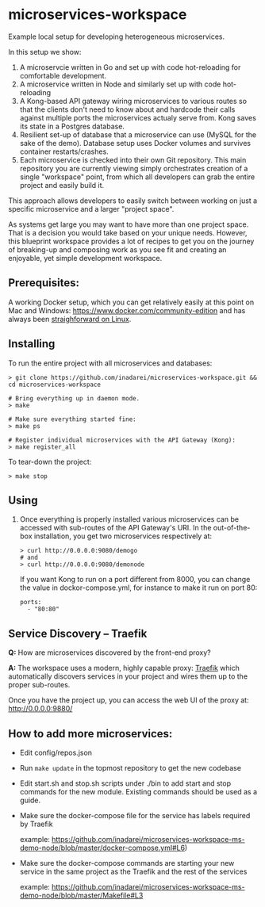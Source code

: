 # microservices-workspace
Example local setup for developing heterogeneous microservices.

In this setup we show:

1. A microservcie written in Go and set up with code hot-reloading for
   comfortable development. 
2. A microservice written in Node and similarly set up with code hot-reloading
3. A Kong-based API gateway wiring microservices to various routes so that the
   clients don't need to know about and hardcode their calls against multiple
   ports the microservices actualy serve from. Kong saves its state in a
   Postgres database.
4. Resilient set-up of database that a microservice can use (MySQL for the sake
   of the demo). Database setup uses Docker volumes and survives container
   restarts/crashes.
5. Each microservice is checked into their own Git repository. This main
   repository you are currently viewing simply orchestrates creation of a single
   "workspace" point, from which all developers can grab the entire project and
   easily build it.

This approach allows developers to easily switch between working on just a
specific microservice and a larger "project space".

As systems get large you may want to have more than one project space. That is a
decision you would take based on your unique needs. However, this blueprint
workspace provides a lot of recipes to get you on the journey of breaking-up and
composing work as you see fit and creating an enjoyable, yet simple development
workspace.

## Prerequisites:

A working Docker setup, which you can get relatively easily at this point on Mac
and Windows: https://www.docker.com/community-edition and has always been
[straighforward on
Linux](https://docs.docker.com/engine/installation/#platform-support-matrix).

## Installing

To run the entire project with all microservices and databases:

```
> git clone https://github.com/inadarei/microservices-workspace.git && cd microservices-workspace

# Bring everything up in daemon mode. 
> make

# Make sure everything started fine:
> make ps

# Register individual microservices with the API Gateway (Kong):
> make register_all
```

To tear-down the project:

```
> make stop
```

## Using

1. Once everything is properly installed various microservices can be
   accessed with sub-routes of the API Gateway's URI. In the out-of-the-box
   installation, you get two microservices respectively at:

   ```
   > curl http://0.0.0.0:9080/demogo
   # and
   > curl http://0.0.0.0:9080/demonode
   ```

   If you want Kong to run on a port different from 8000, you can change
   the value in dockor-compose.yml, for instance to make it run on port 80:

   ```
   ports:
     - "80:80"
   ```

## Service Discovery – Traefik

**Q:** How are microservices discovered by the front-end proxy?

**A:** The workspace uses a modern, highly capable proxy:
[Traefik](https://docs.traefik.io/) which automatically discovers services in
your project and wires them up to the proper sub-routes.

Once you have the project up, you can access the web UI of the proxy at:
http://0.0.0.0:9880/

## How to add more microservices:

- Edit config/repos.json
- Run `make update` in the topmost repository to get the new codebase
- Edit start.sh and stop.sh scripts under ./bin to add start and stop
  commands for the new module. Existing commands should be used as a guide.
- Make sure the docker-compose file for the service has labels required
  by Traefik 
  
  example: <https://github.com/inadarei/microservices-workspace-ms-demo-node/blob/master/docker-compose.yml#L6>)
- Make sure the docker-compose commands are starting your new service
  in the same project as the Traefik and the rest of the services

  example: <https://github.com/inadarei/microservices-workspace-ms-demo-node/blob/master/Makefile#L3> 

